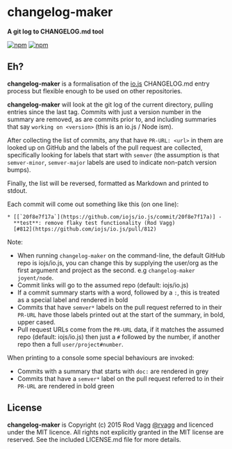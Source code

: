 # changelog-maker

**A git log to CHANGELOG.md tool**

[![npm](https://nodei.co/npm/changelog-maker.png?downloads=true&downloadRank=true)](https://nodei.co/npm/changelog-maker/)
[![npm](https://nodei.co/npm-dl/changelog-maker.png?months=6&height=3)](https://nodei.co/npm/changelog-maker/)

## Eh?

**changelog-maker** is a formalisation of the [io.js](https://github.com/iojs/io.js) CHANGELOG.md entry process but flexible enough to be used on other repositories.

**changelog-maker** will look at the git log of the current directory, pulling entries since the last tag. Commits with just a version number in the summary are removed, as are commits prior to, and including summaries that say `working on <version>` (this is an io.js / Node ism).

After collecting the list of commits, any that have `PR-URL: <url>` in them are looked up on GitHub and the labels of the pull request are collected, specifically looking for labels that start with `semver` (the assumption is that `semver-minor`, `semver-major` labels are used to indicate non-patch version bumps).

Finally, the list will be reversed, formatted as Markdown and printed to stdout.

Each commit will come out something like this (on one line):

```
* [[`20f8e7f17a`](https://github.com/iojs/io.js/commit/20f8e7f17a)] -
  **test**: remove flaky test functionality (Rod Vagg)
  [#812](https://github.com/iojs/io.js/pull/812)
```

Note:

* When running `changelog-maker` on the command-line, the default GitHub repo is iojs/io.js, you can change this by supplying the user/org as the first argument and project as the second. e.g `changelog-maker joyent/node`.
* Commit links will go to the assumed repo (default: iojs/io.js)
* If a commit summary starts with a word, followed by a `:`, this is treated as a special label and rendered in bold
* Commits that have `semver*` labels on the pull request referred to in their `PR-URL` have those labels printed out at the start of the summary, in bold, upper cased.
* Pull request URLs come from the `PR-URL` data, if it matches the assumed repo (default: iojs/io.js) then just a `#` followed by the number, if another repo then a full `user/project#number`.

When printing to a console some special behaviours are invoked:

* Commits with a summary that starts with `doc:` are rendered in grey
* Commits that have a `semver*` label on the pull request referred to in their `PR-URL` are rendered in bold green

## License

**changelog-maker** is Copyright (c) 2015 Rod Vagg [@rvagg](https://twitter.com/rvagg) and licenced under the MIT licence. All rights not explicitly granted in the MIT license are reserved. See the included LICENSE.md file for more details.
